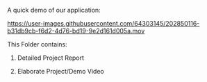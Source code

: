 A quick demo of our application: 

https://user-images.githubusercontent.com/64303145/202850116-b31db9cb-f6d2-4d76-bd19-9e2d161d005a.mov

This Folder contains:

1. Detailed Project Report

2. Elaborate Project/Demo Video 
